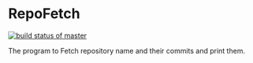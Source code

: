 # RepoFetch

[![build status of master](https://travis-ci.org/AdityaMunot/RepoFetch.svg?branch=HW05a_Mocking)](https://travis-ci.org/AdityaMunot/RepoFetch)

The program to Fetch repository name and their commits and print them.
